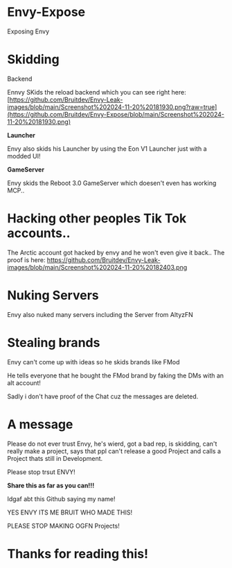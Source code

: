 # Envy-Expose
Exposing Envy
# Skidding

Backend

Ennvy SKids the reload backend which you can see right here: [https://github.com/Bruitdev/Envy-Leak-images/blob/main/Screenshot%202024-11-20%20181930.png?raw=true](https://github.com/Bruitdev/Envy-Expose/blob/main/Screenshot%202024-11-20%20181930.png)

**Launcher**

Envy also skids his Launcher by using the Eon V1 Launcher just with a modded UI!

**GameServer**

Envy skids the Reboot 3.0 GameServer which doesen't even has working MCP..

# Hacking other peoples Tik Tok accounts..

The Arctic account got hacked by envy and he won't even give it back.. The proof is here: [https://github.com/Bruitdev/Envy-Leak-images/blob/main/Screenshot%202024-11-20%20182403.png
](https://github.com/Bruitdev/Envy-Expose/blob/main/Screenshot%202024-11-20%20182403.png)
# Nuking Servers

Envy also nuked many servers including the Server from AltyzFN

# Stealing brands

Envy can't come up with ideas so he skids brands like FMod

He tells everyone that he bought the FMod brand by faking the DMs with an alt account!

Sadly i don't have proof of the Chat cuz the messages are deleted.

# A message

Please do not ever trust Envy, he's wierd, got a bad rep, is skidding, can't really make a project, says that ppl can't release a good Project and calls a Project thats still in Development.

Please stop trsut ENVY!

**Share this as far as you can!!!**

Idgaf abt this Github saying my name!

YES ENVY ITS ME BRUIT WHO MADE THIS!

PLEASE STOP MAKING OGFN Projects!

# Thanks for reading this!
